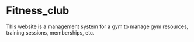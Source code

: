 # Fitness_club
This website is a management system for a gym to manage gym resources, training sessions, memberships, etc.
